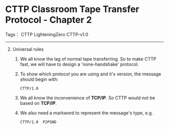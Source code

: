 # CTTP Classroom Tape Transfer Protocol - Chapter 2

Tags： CTTP LighteningZero CTTP-v1.0

---

2. Universal rules

    1. We all know the lag of normal tape transferring. So to make CTTP fast, we will have to design a 'none-handshake' protocol.

    1. To show which protocol you are using and it's version, the message should begin with:

        ```text
        CTTP/1.0
        ```

    1. We all know the inconvenience of **TCP/IP**. So CTTP would not be based on **TCP/IP**.

    1. We also need a markword to represent the message's type, e.g.

        ```text
        CTTP/1.0  P2PSND
        ```
